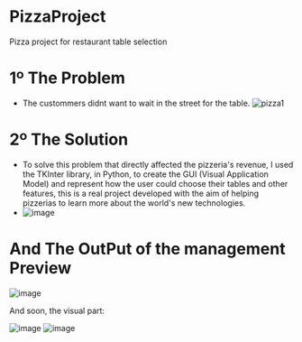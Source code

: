 # PizzaProject
 Pizza project for restaurant table selection

# 1º The Problem
- The custommers didnt want to wait in the street for the table. 
  ![pizza1](https://github.com/CaiqueGali/PizzaProject/assets/115173387/cf434a6b-7be9-4ee0-a17b-7f771a5d2667)

# 2º The Solution
- To solve this problem that directly affected the pizzeria's revenue, I used the TKInter library, in Python, to create the GUI (Visual Application Model) and represent how the user could choose their tables and other features, this is a real project developed with the aim of helping pizzerias to learn more about the world's new technologies.
- ![image](https://github.com/CaiqueGali/PizzaProject/assets/115173387/31969621-d7ab-4733-8198-fd2d9c596da4)

# And The OutPut of the management Preview
![image](https://github.com/CaiqueGali/PizzaProject/assets/115173387/8e7d31d2-de54-448d-bca4-d04f83efefcd)

And soon, the visual part:

![image](https://github.com/CaiqueGali/PizzaProject/assets/115173387/9e099ffc-1d22-4231-b5d1-d4353c12fb09)
![image](https://github.com/CaiqueGali/PizzaProject/assets/115173387/efd9168c-6c3d-431b-b0a2-42993f9eb599)


